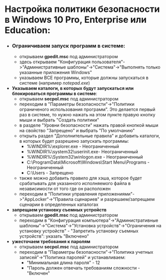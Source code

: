# Настройка политики безопасности в Windows 10 Pro, Enterprise или Education:
* ### __Ограничиваем запуск программ в системе__:
  * открываем __gpedit.msc__ под администратором
  * здесь открываем "Конфигурация пользователя"->"Административные шаблоны"->"Система"->"Выполнять только указанные приложения Windows"
  * указываем ВСЕ программы, которые должны запускаться в системе (например _notepad.exe_)
* __Указываем каталоги, в которых будут запускаться или блокироваться программы в системе__:
  * открываем __secpol.msc__ под администратором
  * переходим в "Параметры безопасности"->"Политики ограниченого использования программ". Это делается первый раз в системе, то нужно нажать на этом пункте правую кнопку мыши и выбрать "Создать политики"
  * в разделе "Уровни безопасности" нажать правой кнопкой мыши на свойство "Запрещено" и выбрать "По умолчанию"
  * открыть раздел "Дополнительные правила" и добавить каталоги, в которых будет разрешено запускать программы:
    * %WINDIR%\explorer.exe - Неограниченный
    * %WINDIR%\system32\userinit.exe- Неограниченный
    * %WINDIR%\System32\winlogon.exe - Неограниченный
    * C:\ProgramData\Microsoft\Windows\Start Menu\Programs - Неограниченный
    * C:\Users - Запрещено
  * также можно добавить правило для хэша, которое будет срабатывать для указанного исполняемого файла в независимости от того где он расположен
  * переходим в "Политики управления приложениями"->"AppLocker"->"Правила сценариев" и разрешаем/запрещаем сценарии в определенных каталогах
* __запрещаем установку съемных устройств__
  * открываем __gpedit.msc__ под администратором
  * переходим в "Конфигурация компьютера"->"Административные шаблоны"->"Система"->"Установка устройств"->"Ограничения на установку устройств" - "Запретить установку съемных устройств": указать "Включено"
* __ужесточаем требования к паролям__
  * открываем __secpol.msc__ под администратором
  * переходим в "Параметры безопасности"->"Политика учетных записей"->"Политика паролей" и устанавливаем:
	  * "Минимальная длина пароля" - 12
	  * "Пароль должен отвечать требованиям сложности - "Включен"
